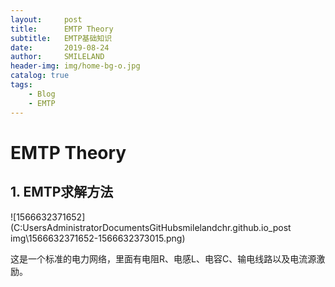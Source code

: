```yaml
---
layout:     post
title:      EMTP Theory
subtitle:   EMTP基础知识
date:       2019-08-24
author:     SMILELAND
header-img: img/home-bg-o.jpg
catalog: true
tags:
    - Blog
    - EMTP
---
```




# EMTP Theory

## 1. EMTP求解方法

![1566632371652](C:UsersAdministratorDocumentsGitHubsmilelandchr.github.io_post img\1566632371652-1566632373015.png)

这是一个标准的电力网络，里面有电阻R、电感L、电容C、输电线路以及电流源激励。

